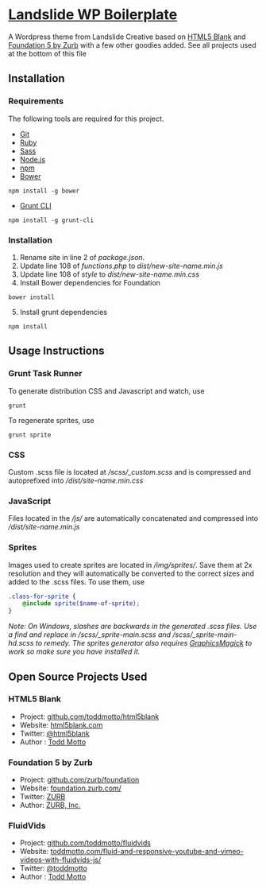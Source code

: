 # [Landslide WP Boilerplate](http://landslidecreative.com)

A Wordpress theme from Landslide Creative based on [HTML5 Blank](http://html5blank.com) and [Foundation 5 by Zurb](http://foundation.zurb.com/) with a few other goodies added. See all projects used at the bottom of this file

## Installation

### Requirements
The following tools are required for this project.

+ [Git](http://git-scm.com/)
+ [Ruby](https://www.ruby-lang.org/en/)
+ [Sass](http://sass-lang.com/install)
+ [Node.js](http://nodejs.org/)
+ [npm](https://www.npmjs.org/)
+ [Bower](http://bower.io/)
```
npm install -g bower
```
+ [Grunt CLI](http://gruntjs.com/getting-started)
```
npm install -g grunt-cli
```

### Installation
1. Rename site in line 2 of *package.json*.
2. Update line 108 of *functions.php* to *dist/new-site-name.min.js*
3. Update line 108 of *style* to *dist/new-site-name.min.css*
4. Install Bower dependencies for Foundation
```
bower install
```
5. Install grunt dependencies
```
npm install
```

## Usage Instructions

### Grunt Task Runner

To generate distribution CSS and Javascript and watch, use
```
grunt
````

To regenerate sprites, use
```
grunt sprite
```

### CSS

Custom .scss file is located at */scss/_custom.scss* and is compressed and autoprefixed into */dist/site-name.min.css*

### JavaScript

Files located in the */js/* are automatically concatenated and compressed into */dist/site-name.min.js*

### Sprites

Images used to create sprites are located in */img/sprites/*. Save them at 2x resolution and they will automatically be converted to the correct sizes and added to the .scss files. To use them, use 
```scss
.class-for-sprite {
	@include sprite($name-of-sprite);
}
```
*Note: On Windows, slashes are backwards in the generated .scss files. Use a find and replace in /scss/_sprite-main.scss and /scss/_sprite-main-hd.scss to remedy. The sprites generator also requires [GraphicsMagick](http://www.graphicsmagick.org/) to work so make sure you have installed it.*

## Open Source Projects Used

### HTML5 Blank
* Project: [github.com/toddmotto/html5blank](https://github.com/toddmotto/html5blank)
* Website: [html5blank.com](http://html5blank.com)
* Twitter: [@html5blank](http://twitter.com/html5blank)
* Author : [Todd Motto](http://toddmotto.com)

### Foundation 5 by Zurb
* Project: [github.com/zurb/foundation](https://github.com/zurb/foundation)
* Website: [foundation.zurb.com/](http://foundation.zurb.com/)
* Twitter: [ZURB](http://www.twitter.com/ZURB)
* Author: [ZURB, Inc.](http://zurb.com/)

### FluidVids
* Project: [github.com/toddmotto/fluidvids](https://github.com/toddmotto/fluidvids)
* Website: [toddmotto.com/fluid-and-responsive-youtube-and-vimeo-videos-with-fluidvids-js/](http://toddmotto.com/fluid-and-responsive-youtube-and-vimeo-videos-with-fluidvids-js/)
* Twitter: [@toddmotto](http://twitter.com/toddmotto)
* Author : [Todd Motto](http://toddmotto.com)